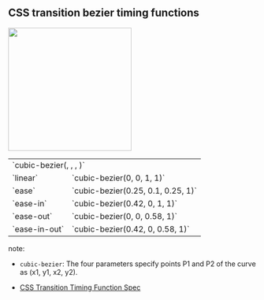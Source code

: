##  CSS transition bezier timing functions

<img src="resources/TimingFunction.png" style="width: 250px; border: none">

<table class="mediumfont">
<tr><td colspan="2"> `cubic-bezier(<number>, <number>, <number>, <number>)` </td></tr>
<tr><td> `linear` </td><td> `cubic-bezier(0, 0, 1, 1)` </td></tr>
<tr><td> `ease` </td><td> `cubic-bezier(0.25, 0.1, 0.25, 1)` </td></tr>
<tr><td> `ease-in` </td><td> `cubic-bezier(0.42, 0, 1, 1)` </td></tr>
<tr><td> `ease-out` </td><td> `cubic-bezier(0, 0, 0.58, 1)` </td></tr>
<tr><td> `ease-in-out` </td><td> `cubic-bezier(0.42, 0, 0.58, 1)` </td></tr>
</table>

note:
* `cubic-bezier`: The four parameters specify points P1 and P2 of the curve as (x1, y1, x2, y2).

* [CSS Transition Timing Function Spec](https://www.w3.org/TR/css3-transitions/#transition-timing-function-property)

